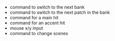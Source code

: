 - command to switch to the next bank
- command to switch to the next patch in the bank
- command for a main hit
- command for an accent hit
- mouse x/y input
- command to change scenes